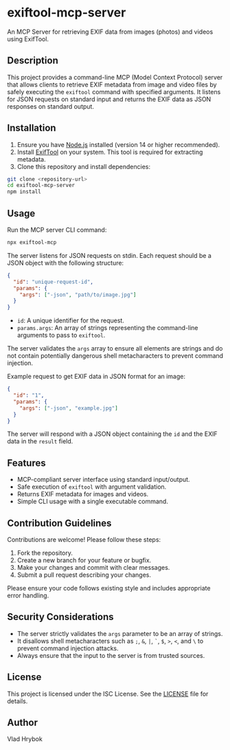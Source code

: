 # exiftool-mcp-server

An MCP Server for retrieving EXIF data from images (photos) and videos using ExifTool.

## Description

This project provides a command-line MCP (Model Context Protocol) server that allows clients to retrieve EXIF metadata from image and video files by safely executing the `exiftool` command with specified arguments. It listens for JSON requests on standard input and returns the EXIF data as JSON responses on standard output.

## Installation

1. Ensure you have [Node.js](https://nodejs.org/) installed (version 14 or higher recommended).
2. Install [ExifTool](https://exiftool.org/) on your system. This tool is required for extracting metadata.
3. Clone this repository and install dependencies:

```bash
git clone <repository-url>
cd exiftool-mcp-server
npm install
```

## Usage

Run the MCP server CLI command:

```bash
npx exiftool-mcp
```

The server listens for JSON requests on stdin. Each request should be a JSON object with the following structure:

```json
{
  "id": "unique-request-id",
  "params": {
    "args": ["-json", "path/to/image.jpg"]
  }
}
```

- `id`: A unique identifier for the request.
- `params.args`: An array of strings representing the command-line arguments to pass to `exiftool`.

The server validates the `args` array to ensure all elements are strings and do not contain potentially dangerous shell metacharacters to prevent command injection.

Example request to get EXIF data in JSON format for an image:

```json
{
  "id": "1",
  "params": {
    "args": ["-json", "example.jpg"]
  }
}
```

The server will respond with a JSON object containing the `id` and the EXIF data in the `result` field.

## Features

- MCP-compliant server interface using standard input/output.
- Safe execution of `exiftool` with argument validation.
- Returns EXIF metadata for images and videos.
- Simple CLI usage with a single executable command.

## Contribution Guidelines

Contributions are welcome! Please follow these steps:

1. Fork the repository.
2. Create a new branch for your feature or bugfix.
3. Make your changes and commit with clear messages.
4. Submit a pull request describing your changes.

Please ensure your code follows existing style and includes appropriate error handling.

## Security Considerations

- The server strictly validates the `args` parameter to be an array of strings.
- It disallows shell metacharacters such as `;`, `&`, `|`, `` ` ``, `$`, `>`, `<`, and `\` to prevent command injection attacks.
- Always ensure that the input to the server is from trusted sources.

## License

This project is licensed under the ISC License. See the [LICENSE](LICENSE) file for details.

## Author

Vlad Hrybok

